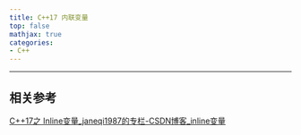 ```yaml
---
title: C++17 内联变量
top: false
mathjax: true
categories:
- C++
---
```


-----











## 相关参考

[C++17之 Inline变量_janeqi1987的专栏-CSDN博客_inline变量](https://blog.csdn.net/janeqi1987/article/details/100108589)